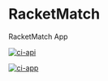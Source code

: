 # RacketMatch
RacketMatch App

<p align="center">
  
  [![ci-api](https://github.com/Berthelmaster/RacketMatch/actions/workflows/ci-api.yml/badge.svg?branch=main)](https://github.com/Berthelmaster/RacketMatch/actions/workflows/ci-api.yml)

  [![ci-app](https://github.com/Berthelmaster/RacketMatch/actions/workflows/ci-app.yml/badge.svg?branch=main)](https://github.com/Berthelmaster/RacketMatch/actions/workflows/ci-app.yml)
</p>
